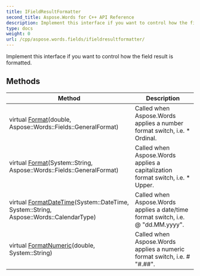 ```yaml
---
title: IFieldResultFormatter
second_title: Aspose.Words for C++ API Reference
description: Implement this interface if you want to control how the field result is formatted. 
type: docs
weight: 0
url: /cpp/aspose.words.fields/ifieldresultformatter/
---
```


Implement this interface if you want to control how the field result is formatted. 

## Methods

| Method | Description |
| --- | --- |
| virtual [Format](./format/)(double, Aspose::Words::Fields::GeneralFormat) | Called when Aspose.Words applies a number format switch, i.e. \* Ordinal.  |
| virtual [Format](./format/)(System::String, Aspose::Words::Fields::GeneralFormat) | Called when Aspose.Words applies a capitalization format switch, i.e. \* Upper.  |
| virtual [FormatDateTime](./formatdatetime/)(System::DateTime, System::String, Aspose::Words::CalendarType) | Called when Aspose.Words applies a date/time format switch, i.e. \@ "dd.MM.yyyy".  |
| virtual [FormatNumeric](./formatnumeric/)(double, System::String) | Called when Aspose.Words applies a numeric format switch, i.e. \# "#.##".  |
